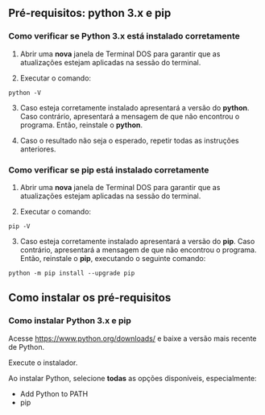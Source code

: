 
## Pré-requisitos: python 3.x e pip

### Como verificar se Python 3.x está instalado corretamente

1. Abrir uma **nova** janela de Terminal DOS para garantir que as atualizações estejam aplicadas na sessão do terminal.

2. Executar o comando:


```shell
python -V
```

3. Caso esteja corretamente instalado apresentará a versão do **python**. Caso contrário, apresentará a mensagem de que não encontrou o programa. Então, reinstale o **python**.

4. Caso o resultado não seja o esperado, repetir todas as instruções anteriores.


### Como verificar se pip está instalado corretamente

1. Abrir uma **nova** janela de Terminal DOS para garantir que as atualizações estejam aplicadas na sessão do terminal.

2. Executar o comando:


```shell
pip -V
```

3. Caso esteja corretamente instalado apresentará a versão do **pip**. Caso contrário, apresentará a mensagem de que não encontrou o programa. Então, reinstale o **pip**, executando o seguinte comando:


```shell
python -m pip install --upgrade pip
```

## Como instalar os pré-requisitos

### Como instalar Python 3.x e pip

Acesse https://www.python.org/downloads/ e baixe a versão mais recente de Python.

Execute o instalador.

Ao instalar Python, selecione **todas** as opções disponíveis, especialmente:
    
- Add Python to PATH
- pip
